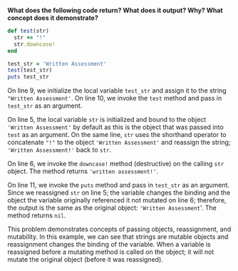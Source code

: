 **What does the following code return? What does it output? Why? What concept does it demonstrate?**

```ruby
def test(str)
  str += "!"
  str.downcase!
end

test_str = 'Written Assessment'
test(test_str)
puts test_str
```

On line 9, we initialize the local variable `test_str` and assign it to the string `"Written Assessment'`. On line 10, we invoke the `test` method and pass in `test_str` as an argument.

On line 5, the local variable `str` is initialized and bound to the object `'Written Assessment'` by default as this is the object that was passed into `test` as an argument. On the same line, `str` uses the shorthand operator to concatenate `"!"` to the object `'Written Assessment'` and reassign the string; `'Written Assessment!'` back to `str`.

On line 6, we invoke the `downcase!` method (destructive) on the calling `str` object. The method returns `'written assessment!'`.

On line 11, we invoke the `puts` method and pass in `test_str` as an argument. Since we reassigned `str` on line 5; the variable changes the binding and the object the variable originally referenced it not mutated on line 6; therefore, the output is the same as the original object: `'Written Assessment`'. The method returns `nil`.

This problem demonstrates concepts of passing objects, reassignment, and mutability. In this example, we can see that strings are mutable objects and reassignment changes the binding of the variable. When a variable is reassigned before a mutating method is called on the object; it will not mutate the original object (before it was reassigned).